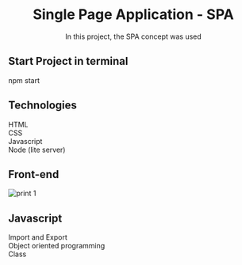 <h1 align='center'>Single Page Application - SPA</h1>
<p align='center'>In this project, the SPA concept was used</p>

## Start Project in terminal
<p>npm start</p>

## Technologies
HTML\
CSS\
Javascript\
Node (lite server)

## Front-end

![print 1](https://user-images.githubusercontent.com/41653026/175120182-0ddbd953-a557-47a6-b487-966bc16bbab7.png)

## Javascript
Import and Export\
Object oriented programming\
Class
